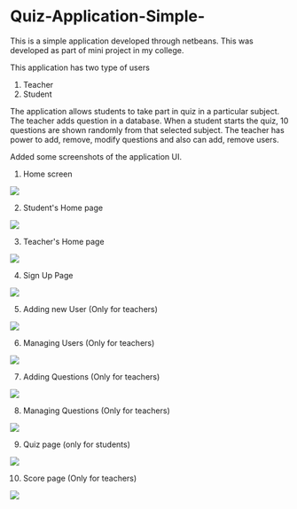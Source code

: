 # Quiz-Application-Simple-

This is a simple application developed through netbeans. This was developed as part of mini project in my college.

This application has two type of users
  1. Teacher
  2. Student
  
The application allows students to take part in quiz in a particular subject. The teacher adds question in a database. When a student starts the quiz, 10 questions are shown randomly from that selected subject. The teacher has power to add, remove, modify questions and also can add, remove users.

Added some screenshots of the application UI.



1. Home screen

![](images/Home%20Screen.JPG)





2. Student's Home page

![](images/Student%20Homepage.JPG)





3. Teacher's Home page

![](images/Teacher%20Homepage.JPG)





4. Sign Up Page 

![](images/Sign%20UP.JPG)





5. Adding new User (Only for teachers)

![](images/Adding%20New%20user.JPG)





6. Managing Users (Only for teachers)

![](images/Users.JPG)





7. Adding Questions (Only for teachers)

![](images/Adding%20Questions.JPG)





8. Managing Questions (Only for teachers)

![](images/Questions.JPG)





9. Quiz page (only for students)

![](images/Quiz.JPG)





10. Score page (Only for teachers)

![](images/Scores.JPG)


